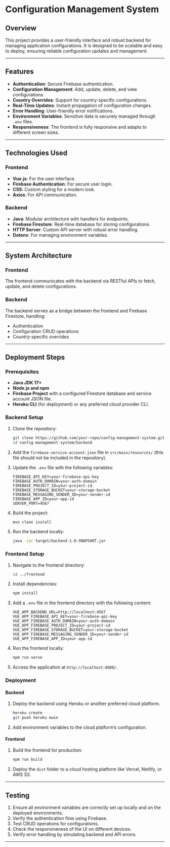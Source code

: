 # Configuration Management System

## Overview

This project provides a user-friendly interface and robust backend for managing application configurations. It is designed to be scalable and easy to deploy, ensuring reliable configuration updates and management.

---

## Features

- **Authentication**: Secure Firebase authentication.
- **Configuration Management**: Add, update, delete, and view configurations.
- **Country Overrides**: Support for country-specific configurations.
- **Real-Time Updates**: Instant propagation of configuration changes.
- **Error Handling**: User-friendly error notifications.
- **Environment Variables**: Sensitive data is securely managed through `.env` files.
- **Responsiveness**: The frontend is fully responsive and adapts to different screen sizes.

---

## Technologies Used

### Frontend
- **Vue.js**: For the user interface.
- **Firebase Authentication**: For secure user login.
- **CSS**: Custom styling for a modern look.
- **Axios**: For API communication.

### Backend
- **Java**: Modular architecture with handlers for endpoints.
- **Firebase Firestore**: Real-time database for storing configurations.
- **HTTP Server**: Custom API server with robust error handling.
- **Dotenv**: For managing environment variables.

---

## System Architecture

### Frontend
The frontend communicates with the backend via RESTful APIs to fetch, update, and delete configurations.

### Backend
The backend serves as a bridge between the frontend and Firebase Firestore, handling:
- Authentication
- Configuration CRUD operations
- Country-specific overrides

---

## Deployment Steps

### Prerequisites
- **Java JDK 17+**
- **Node.js and npm**
- **Firebase Project** with a configured Firestore database and service account JSON file.
- **Heroku CLI** (for deployment) or any preferred cloud provider CLI.

### Backend Setup

1. Clone the repository:
   ```bash
   git clone https://github.com/your-repo/config-management-system.git
   cd config-management-system/backend
   ```

2. Add the `firebase-service-account.json` file in `src/main/resources/` (this file should not be included in the repository).

3. Update the `.env` file with the following variables:
   ```env
   FIREBASE_API_KEY=your-firebase-api-key
   FIREBASE_AUTH_DOMAIN=your-auth-domain
   FIREBASE_PROJECT_ID=your-project-id
   FIREBASE_STORAGE_BUCKET=your-storage-bucket
   FIREBASE_MESSAGING_SENDER_ID=your-sender-id
   FIREBASE_APP_ID=your-app-id
   SERVER_PORT=4567
   ```

4. Build the project:
   ```bash
   mvn clean install
   ```

5. Run the backend locally:
   ```bash
   java -jar target/backend-1.0-SNAPSHOT.jar
   ```

### Frontend Setup

1. Navigate to the frontend directory:
   ```bash
   cd ../frontend
   ```

2. Install dependencies:
   ```bash
   npm install
   ```

3. Add a `.env` file in the frontend directory with the following content:
   ```env
   VUE_APP_BACKEND_URL=http://localhost:4567
   VUE_APP_FIREBASE_API_KEY=your-firebase-api-key
   VUE_APP_FIREBASE_AUTH_DOMAIN=your-auth-domain
   VUE_APP_FIREBASE_PROJECT_ID=your-project-id
   VUE_APP_FIREBASE_STORAGE_BUCKET=your-storage-bucket
   VUE_APP_FIREBASE_MESSAGING_SENDER_ID=your-sender-id
   VUE_APP_FIREBASE_APP_ID=your-app-id
   ```

4. Run the frontend locally:
   ```bash
   npm run serve
   ```

5. Access the application at `http://localhost:8080/`.

### Deployment

#### Backend

1. Deploy the backend using Heroku or another preferred cloud platform.
   ```bash
   heroku create
   git push heroku main
   ```

2. Add environment variables to the cloud platform’s configuration.

#### Frontend

1. Build the frontend for production:
   ```bash
   npm run build
   ```

2. Deploy the `dist` folder to a cloud hosting platform like Vercel, Netlify, or AWS S3.

---

## Testing

1. Ensure all environment variables are correctly set up locally and on the deployed environments.
2. Verify the authentication flow using Firebase.
3. Test CRUD operations for configurations.
4. Check the responsiveness of the UI on different devices.
5. Verify error handling by simulating backend and API errors.

---



